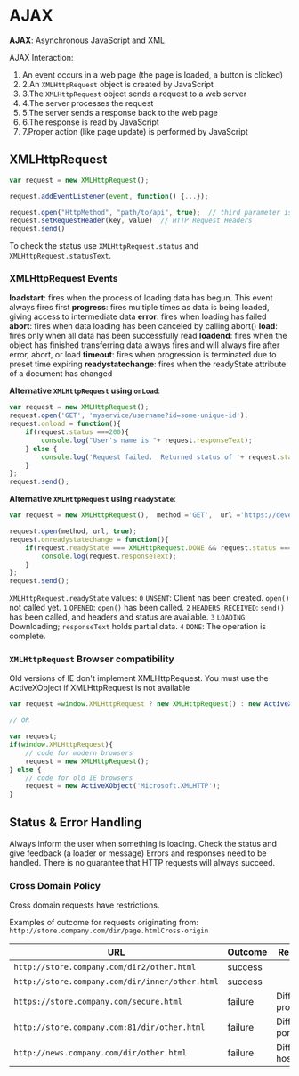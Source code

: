 # AJAX

**AJAX**: Asynchronous JavaScript and XML

AJAX Interaction:

1. An event occurs in a web page (the page is loaded, a button is clicked)
2. 2.An `XMLHttpRequest` object is created by JavaScript
3. 3.The `XMLHttpRequest` object sends a request to a web server
4. 4.The server processes the request
5. 5.The server sends a response back to the web page
6. 6.The response is read by JavaScript
7. 7.Proper action (like page update) is performed by JavaScript

## XMLHttpRequest

```js
var request = new XMLHttpRequest();

request.addEventListener(event, function() {...});

request.open("HttpMethod", "path/to/api", true);  // third parameter is asynchronicity (true = asynchronous)
request.setRequestHeader(key, value)  // HTTP Request Headers
request.send()
```

To check the status use `XMLHttpRequest.status` and `XMLHttpRequest.statusText`.

### XMLHttpRequest Events

**loadstart**: fires when the process of loading data has begun. This event always fires first
**progress**: fires multiple times as data is being loaded, giving access to intermediate data
**error**: fires when loading has failed
**abort**: fires when data loading has been canceled by calling abort()
**load**: fires only when all data has been successfully read
**loadend**: fires when the object has finished transferring data always fires and will always fire after error, abort, or load
**timeout**: fires when progression is terminated due to preset time expiring
**readystatechange**: fires when the readyState attribute of a document has changed

**Alternative `XMLHttpRequest` using `onLoad`**:

```js
var request = new XMLHttpRequest();
request.open('GET', 'myservice/username?id=some-unique-id');
request.onload = function(){
    if(request.status ===200){
        console.log("User's name is "+ request.responseText);
    } else {
        console.log('Request failed.  Returned status of '+ request.status);
    }
};
request.send();
```

**Alternative `XMLHttpRequest` using `readyState`**:

```js
var request = new XMLHttpRequest(),  method ='GET',  url ='https://developer.mozilla.org/';

request.open(method, url, true);
request.onreadystatechange = function(){
    if(request.readyState === XMLHttpRequest.DONE && request.status === 200){
        console.log(request.responseText);
    }
};
request.send();
```

`XMLHttpRequest.readyState` values:
`0` `UNSENT`: Client has been created. `open()` not called yet.
`1` `OPENED`: `open()` has been called.
`2` `HEADERS_RECEIVED`: `send()` has been called, and headers and status are available.
`3` `LOADING`: Downloading; `responseText` holds partial data.
`4` `DONE`: The operation is complete.

### `XMLHttpRequest` Browser compatibility

Old versions of IE don't implement XMLHttpRequest. You must use the ActiveXObject if XMLHttpRequest is not available

```js
var request =window.XMLHttpRequest ? new XMLHttpRequest() : new ActiveXObject('Microsoft.XMLHTTP');

// OR

var request;
if(window.XMLHttpRequest){
    // code for modern browsers  
    request = new XMLHttpRequest();
} else {
    // code for old IE browsers
    request = new ActiveXObject('Microsoft.XMLHTTP');
}
```

## Status & Error Handling

Always inform the user when something is loading. Check the status and give feedback (a loader or message)
Errors and responses need to be handled. There is no guarantee that HTTP requests will always succeed.

### Cross Domain Policy

Cross domain requests have restrictions.

Examples of outcome for requests originating from: `http://store.company.com/dir/page.htmlCross-origin`

| URL                                             | Outcome | Reason             |
|-------------------------------------------------|---------|--------------------|
| `http://store.company.com/dir2/other.html`      | success |
| `http://store.company.com/dir/inner/other.html` | success |
| `https://store.company.com/secure.html`         | failure | Different protocol |
| `http://store.company.com:81/dir/other.html`    | failure | Different port     |
| `http://news.company.com/dir/other.html`        | failure | Different host     |
